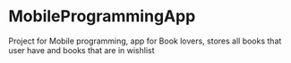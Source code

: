 # MobileProgrammingApp
Project for Mobile programming, app for Book lovers, stores all books that user have and books that are in wishlist
